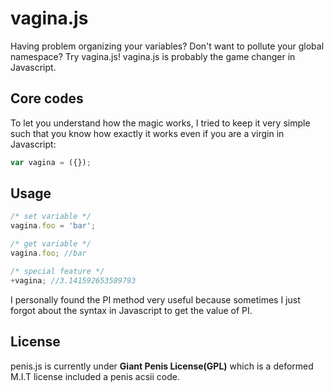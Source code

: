 vagina.js
===
Having problem organizing your variables? Don't want to pollute your global namespace? Try vagina.js! vagina.js is probably the game changer in Javascript.

Core codes
---
To let you understand how the magic works, I tried to keep it very simple such that you know how exactly it works even if you are a virgin in Javascript:
```js
var vagina = ({});
```

Usage
---
```js
/* set variable */
vagina.foo = 'bar';

/* get variable */
vagina.foo; //bar

/* special feature */
+vagina; //3.141592653589793
```
I personally found the PI method very useful because sometimes I just forgot about the syntax in Javascript to get the value of PI.

License
---
penis.js is currently under **Giant Penis License(GPL)** which is a deformed M.I.T license included a penis acsii code.
